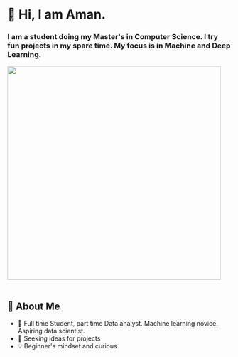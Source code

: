 <p align="center">

# 👋 Hi, I am Aman.

 ### I am a student doing my Master's in Computer Science. I try fun projects in my spare time. My focus is in Machine and Deep Learning. 
 
  <img src="https://media.giphy.com/media/abUv2kx8CQXNS/giphy.gif" width="480px">
  <br><br>
</p>

## 🚀 About Me
- 📖 Full time Student, part time Data analyst. Machine learning novice. Aspiring data scientist.
- 👀 Seeking ideas for projects
- 💡 Beginner's mindset and curious